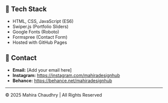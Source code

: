 
## 🚀 Tech Stack

- HTML, CSS, JavaScript (ES6)
- Swiper.js (Portfolio Sliders)
- Google Fonts (Roboto)
- Formspree (Contact Form)
- Hosted with GitHub Pages

## 📨 Contact

- **Email:** [Add your email here]
- **Instagram:** https://instagram.com/mahiradesignhub
- **Behance:** https://behance.net/mahiradesignhub

---

© 2025 Mahira Chaudhry | All Rights Reserved
